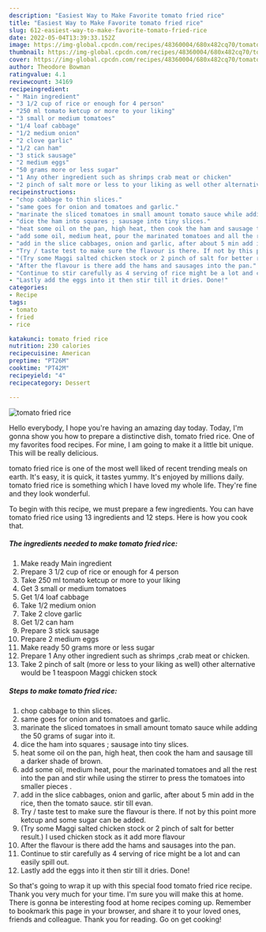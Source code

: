 ```yaml
---
description: "Easiest Way to Make Favorite tomato fried rice"
title: "Easiest Way to Make Favorite tomato fried rice"
slug: 612-easiest-way-to-make-favorite-tomato-fried-rice
date: 2022-05-04T13:39:33.152Z
image: https://img-global.cpcdn.com/recipes/48360004/680x482cq70/tomato-fried-rice-recipe-main-photo.jpg
thumbnail: https://img-global.cpcdn.com/recipes/48360004/680x482cq70/tomato-fried-rice-recipe-main-photo.jpg
cover: https://img-global.cpcdn.com/recipes/48360004/680x482cq70/tomato-fried-rice-recipe-main-photo.jpg
author: Theodore Bowman
ratingvalue: 4.1
reviewcount: 34169
recipeingredient:
- " Main ingredient"
- "3 1/2 cup of rice or enough for 4 person"
- "250 ml tomato ketcup or more to your liking"
- "3 small or medium tomatoes"
- "1/4 loaf cabbage"
- "1/2 medium onion"
- "2 clove garlic"
- "1/2 can ham"
- "3 stick sausage"
- "2 medium eggs"
- "50 grams more or less sugar"
- "1 Any other ingredient such as shrimps crab meat or chicken"
- "2 pinch of salt more or less to your liking as well other alternative would be 1 teaspoon Maggi chicken stock"
recipeinstructions:
- "chop cabbage to thin slices."
- "same goes for onion and tomatoes and garlic."
- "marinate the sliced tomatoes in small amount tomato sauce while adding the 50 grams of sugar into it."
- "dice the ham into squares ; sausage into tiny slices."
- "heat some oil on the pan, high heat, then cook the ham and sausage till a darker shade of brown."
- "add some oil, medium heat, pour the marinated tomatoes and all the rest into the pan and stir while using the stirrer to press the tomatoes into smaller pieces ."
- "add in the slice cabbages, onion and garlic, after about 5 min add in the rice, then the tomato sauce. stir till evan."
- "Try / taste test to make sure the flavour is there. If not by this point more ketcup and some sugar can be added."
- "(Try some Maggi salted chicken stock or 2 pinch of salt for better result.) I used chicken stock as it add more flavour"
- "After the flavour is there add the hams and sausages into the pan."
- "Continue to stir carefully as 4 serving of rice might be a lot and can easily spill out."
- "Lastly add the eggs into it then stir till it dries. Done!"
categories:
- Recipe
tags:
- tomato
- fried
- rice

katakunci: tomato fried rice 
nutrition: 230 calories
recipecuisine: American
preptime: "PT26M"
cooktime: "PT42M"
recipeyield: "4"
recipecategory: Dessert

---
```



![tomato fried rice](https://img-global.cpcdn.com/recipes/48360004/680x482cq70/tomato-fried-rice-recipe-main-photo.jpg)

Hello everybody, I hope you're having an amazing day today. Today, I'm gonna show you how to prepare a distinctive dish, tomato fried rice. One of my favorites food recipes. For mine, I am going to make it a little bit unique. This will be really delicious.



tomato fried rice is one of the most well liked of recent trending meals on earth. It's easy, it is quick, it tastes yummy. It's enjoyed by millions daily. tomato fried rice is something which I have loved my whole life. They're fine and they look wonderful.


To begin with this recipe, we must prepare a few ingredients. You can have tomato fried rice using 13 ingredients and 12 steps. Here is how you cook that.

<!--inarticleads1-->

##### The ingredients needed to make tomato fried rice:

1. Make ready  Main ingredient
1. Prepare 3 1/2 cup of rice or enough for 4 person
1. Take 250 ml tomato ketcup or more to your liking
1. Get 3 small or medium tomatoes
1. Get 1/4 loaf cabbage
1. Take 1/2 medium onion
1. Take 2 clove garlic
1. Get 1/2 can ham
1. Prepare 3 stick sausage
1. Prepare 2 medium eggs
1. Make ready 50 grams more or less sugar
1. Prepare 1 Any other ingredient such as shrimps ,crab meat or chicken.
1. Take 2 pinch of salt (more or less to your liking as well) other alternative would be 1 teaspoon Maggi chicken stock




<!--inarticleads2-->

##### Steps to make tomato fried rice:

1. chop cabbage to thin slices.
1. same goes for onion and tomatoes and garlic.
1. marinate the sliced tomatoes in small amount tomato sauce while adding the 50 grams of sugar into it.
1. dice the ham into squares ; sausage into tiny slices.
1. heat some oil on the pan, high heat, then cook the ham and sausage till a darker shade of brown.
1. add some oil, medium heat, pour the marinated tomatoes and all the rest into the pan and stir while using the stirrer to press the tomatoes into smaller pieces .
1. add in the slice cabbages, onion and garlic, after about 5 min add in the rice, then the tomato sauce. stir till evan.
1. Try / taste test to make sure the flavour is there. If not by this point more ketcup and some sugar can be added.
1. (Try some Maggi salted chicken stock or 2 pinch of salt for better result.) I used chicken stock as it add more flavour
1. After the flavour is there add the hams and sausages into the pan.
1. Continue to stir carefully as 4 serving of rice might be a lot and can easily spill out.
1. Lastly add the eggs into it then stir till it dries. Done!




So that's going to wrap it up with this special food tomato fried rice recipe. Thank you very much for your time. I'm sure you will make this at home. There is gonna be interesting food at home recipes coming up. Remember to bookmark this page in your browser, and share it to your loved ones, friends and colleague. Thank you for reading. Go on get cooking!
